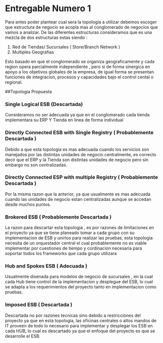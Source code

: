 # Entregable Numero 1

Para antes poder plantear cual sera la topologia a utilizar debemos escoger que estructura de negocio se acopla mas al conglomerado 
de negocios que vamos a analizar. De las diferentes estructuras consideramos que es una mezcla de dos estructuras estas siendo :

1. Red de Tiendas/ Sucursales ( Store/Branch Network )
2. Multiples Geografias

Esto basado en que el conglomerado se organiza geograficamente y cada region opera parcialmente independiente , pero si de forma sinergica 
en apoyo a los objetivos globales de la empresa, de igual forma se presentan funciones de integracion, procesos y capacidades bajo el 
control cental o regional.

##Topologia Propuesta

### Single Logical ESB (Descartada)
Consideramos no ser adecuada ya que en el conglomerado cada tienda implementara su ERP Y Tienda en linea de forma individual

### Directly Connected ESB with Single Registry ( Probablemente Descartada )
Debido a que esta topologia es mas adecuada cuando los servicios son manejados por las distintas unidades de negocio centralmente,
es correcto decir que el ERP y la Tienda son distintas unidades de negocio pero sin embargo no son centralizadas.

### Directly Connected ESP with multiple Registry ( Probablemente Descartada )
Por la misma razon que la anterior, ya que usualmente es mas adecuada cuando las unidades de negocio estan centralizadas aunque se
accedan desde muchos puntos.

### Brokered ESB ( Probablemente Descartada )
La razon para descartar esta topologia , es por razones de limitaciones en el proyecto ya que se tiene planeado tomar a cada grupo con su
implementacion de ESB y unirlos para realizar las pruebas, esta topologia necesita de un orquestador central el cual probablemente no es
viable implementar por cuestiones de tiempo y cordinacion necesaria para soportar todos los frameworks que cada grupo utilizara

### Hub and Spokes ESB ( Adecuada )
Usualmente disenada para modelos de negocio de sucursales , en la cual cada Hub tiene control de la implementacion y desplegue del ESB,
lo cual se adapta a los requerimientos del proyecto tanto en implementacion como pruebas.

### Imposed ESB ( Descartada )
Descartada no por razones tecnicas sino debido a restricciones del proyecto ya que en esta topologia, las oficinas centrales o altos 
mandos de IT proveen de todo lo necesario para implementar y desplegar los ESB en cada HUB, lo cual es descartado ya que el enfoque del
proyecto es que se desarrolle el ESB.

